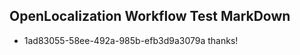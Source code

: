 ## OpenLocalization Workflow Test MarkDown
* 1ad83055-58ee-492a-985b-efb3d9a3079a thanks!

<!--HONumber=Jul16_HO5-->


